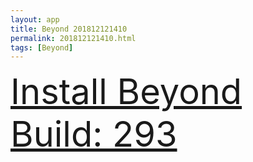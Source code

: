 ```yaml
---
layout: app
title: Beyond 201812121410
permalink: 201812121410.html
tags: [Beyond]
---
```

<div class="pure-g">
    <div class="pure-u-1-1" style="font-size: 4em">
        <a class="pure-button-primary" href="itms-services://?action=download-manifest&url=https%3A%2F%2Flitsungyisigono.github.io%2FTestScript%2Fmanifests%2F201812121410.plist"><i class="fa fa-download" aria-hidden="true"></i>Install Beyond Build: 293</a>
    </div>
</div>